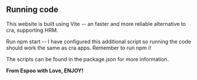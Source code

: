## Running code

This website is built using Vite -- an faster and more reliable alternative to cra, supporting HRM.

Run npm start -- I have configured this additional script so running the code should work the same as cra apps. Remember to run npm i! 

The scripts can be found in the package.json for more information.

**From Espoo with Love, ENJOY!**